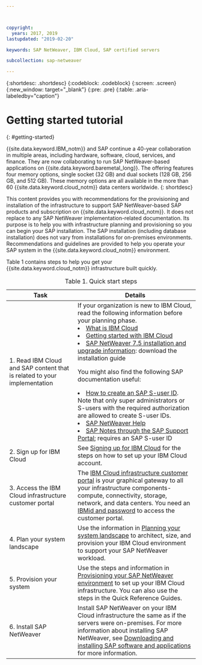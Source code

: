 ```yaml
---



copyright:
  years: 2017, 2019
lastupdated: "2019-02-20"

keywords: SAP NetWeaver, IBM Cloud, SAP certified servers

subcollection: sap-netweaver

---
```


{:shortdesc: .shortdesc}
{:codeblock: .codeblock}
{:screen: .screen}
{:new_window: target="_blank"}
{:pre: .pre}
{:table: .aria-labeledby="caption"}

# Getting started tutorial
{: #getting-started}

{{site.data.keyword.IBM_notm}} and SAP continue a 40-year collaboration in multiple areas, including hardware, software, cloud, services, and finance. They are now collaborating to run SAP NetWeaver-based applications on {{site.data.keyword.baremetal_long}}. The offering features four memory options, single socket (32 GB) and dual sockets (128 GB, 256 GB, and 512 GB). These memory options are all available in the more than 60 {{site.data.keyword.cloud_notm}} data centers worldwide.
{: shortdesc}

This content provides you with recommendations for the provisioning and installation of the infrastructure to support SAP NetWeaver-based SAP products and subscription on {{site.data.keyword.cloud_notm}}. It does not replace to any SAP NetWeaver implementation-related documentation. Its purpose is to help you with infrastructure planning and provisioning so you can begin your SAP installation. The SAP installation (including database installation) does not vary from installations for on-premises environments. Recommendations and guidelines are provided to help you operate your SAP system in the {{site.data.keyword.cloud_notm}} environment.

Table 1 contains steps to help you get your {{site.data.keyword.cloud_notm}} infrastructure built quickly.
<table>
   <CAPTION>Table 1. Quick start steps</CAPTION>
   <THEAD>
   <TR>
   <th>Task</th>
   <th>Details</th>
   </TR>
   </THEAD>
   <TBODY>
   <tr>
   <td>1. Read IBM Cloud and SAP content that is related to your implementation</td>
   <td>If your organization is new to IBM Cloud, read the following information before your planning phase.
   <li><a href="https://ibm.com/cloud-computing/">What is IBM Cloud</a></li>
   <li><a href="https://ibm.com/cloud/get-started">Getting started with IBM Cloud</a></li>
   <li><a href="https://help.sap.com/nw75#section2">SAP NetWeaver 7.5 installation and upgrade information</a>: download the installation guide</li>

   You might also find the following SAP documentation useful:
   <li><a href="https://www.youtube.com/watch?v=4wICiRTP8u0/">How to create an SAP S-user ID</a>. Note that only super administrators or S-users with the required authorization are allowed to create S-user IDs.</li>
   <li><a href="https://help.sap.com/netweaver">SAP NetWeaver Help</a></li>
   <li><a href="https://support.sap.com">SAP Notes through the SAP Support Portal</a>; requires an SAP S-user ID</li>
   </td>
   <tr>
   <td>2. Sign up for IBM Cloud</td>
   <td>See <a href="https://cloud.ibm.com/docs/account/adminpublic.html#signing-up-for-ibm-cloud">Signing up for IBM Cloud</a> for the steps on how to set up your IBM Cloud account.</td>
 <tr>
   <td>3. Access the IBM Cloud infrastructure customer portal</td>
   <td>The <a href="https://control.softlayer.com">IBM Cloud infrastructure customer portal</a> is your graphical gateway to all your infrastructure components-compute, connectivity, storage, network, and data centers. You need an <a href="https://console.bluemix.net/docs/customer-portal/getting-started.html#getting-started">IBMid and password</a> to access the customer portal.</td>
   <tr>
   <td>4. Plan your system landscape</td>
   <td>Use the information in <a href="sap-netweaver?topic=sap-netweaver-planning-your-system-landscape#planning-your-system-landscape">Planning your system landscape</a> to architect, size, and provision your IBM Cloud environment to support your SAP NetWeaver workload.</td>  
 <tr>
   <td>5. Provision your system</td>
   <td>Use the steps and information in <a href="sap-netweaver?topic=sap-netweaver-provision_environment#provision_environment">Provisioning your SAP NetWeaver environment</a> to set up your IBM Cloud infrastructure. You can also use the steps in the Quick Reference Guides.</td>
   <tr>
   <td>6. Install SAP NetWeaver</td>
   <td>Install SAP NetWeaver on your IBM Cloud infrastructure the same as if the servers were on-premises. For more information about installing SAP NetWeaver, see <a href="sap-netweaver?topic=sap-netweaver-install_sap#install_sap">Downloading and installing SAP software and applications</a> for more information.</td>
   </td>
   </tr>
   </TBODY>
   </table>
